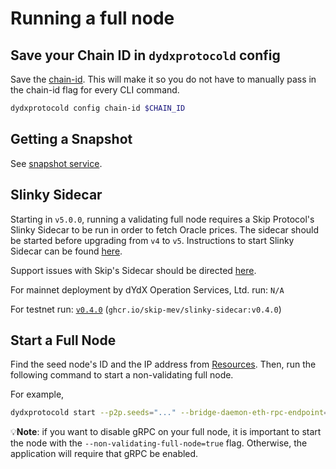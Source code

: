 # Running a full node
## Save your Chain ID in `dydxprotocold` config

Save the [chain-id](../network/network_constants.md#chain-id). This will make it so you do not have to manually pass in the chain-id flag for every CLI command.

```bash
dydxprotocold config chain-id $CHAIN_ID
```

## Getting a Snapshot

See [snapshot service](../network/resources.md#snapshot-service).

## Slinky Sidecar

Starting in `v5.0.0`, running a validating full node requires a Skip Protocol's Slinky Sidecar to be run in order to fetch Oracle prices. The sidecar should be started before upgrading from `v4` to `v5`. Instructions to start Slinky Sidecar can be found [here](https://docs.skip.money/slinky/integrations/dydx).

Support issues with Skip's Sidecar should be directed [here](https://discord.gg/7hxEThEaRQ).

For mainnet deployment by dYdX Operation Services, Ltd. run: `N/A`

For testnet run: [`v0.4.0`](https://github.com/skip-mev/slinky/tree/v0.4.0) (`ghcr.io/skip-mev/slinky-sidecar:v0.4.0`)

## Start a Full Node

Find the seed node's ID and the IP address from [Resources](../network/resources.md#seed-nodes). Then, run the following command to start a non-validating full node.

For example,
```bash
dydxprotocold start --p2p.seeds="..." --bridge-daemon-eth-rpc-endpoint="<eth rpc endpoint>" --non-validating-full-node=true
```

💡**Note**: if you want to disable gRPC on your full node, it is important to start the node with the
`--non-validating-full-node=true` flag. Otherwise, the application will require that gRPC be enabled.

